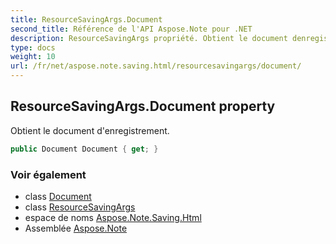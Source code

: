 ```yaml
---
title: ResourceSavingArgs.Document
second_title: Référence de l'API Aspose.Note pour .NET
description: ResourceSavingArgs propriété. Obtient le document denregistrement.
type: docs
weight: 10
url: /fr/net/aspose.note.saving.html/resourcesavingargs/document/
---
```

## ResourceSavingArgs.Document property

Obtient le document d'enregistrement.

```csharp
public Document Document { get; }
```

### Voir également

* class [Document](../../../aspose.note/document/)
* class [ResourceSavingArgs](../)
* espace de noms [Aspose.Note.Saving.Html](../../resourcesavingargs/)
* Assemblée [Aspose.Note](../../../)


